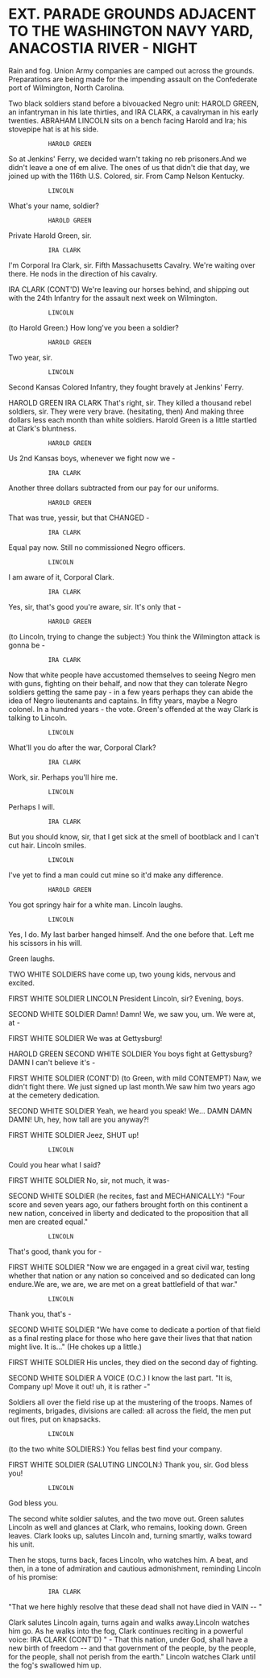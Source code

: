 # EXT. PARADE GROUNDS ADJACENT TO THE WASHINGTON NAVY YARD, ANACOSTIA RIVER - NIGHT

Rain and fog. Union Army companies are camped out across the grounds. Preparations are being made for the impending
assault on the Confederate port of Wilmington, North Carolina.

Two black soldiers stand before a bivouacked Negro unit: HAROLD GREEN, an infantryman in his late thirties, and IRA CLARK, a cavalryman in his early twenties. ABRAHAM LINCOLN sits on a bench facing Harold and Ira; his stovepipe hat is
at his side.

			   HAROLD GREEN
So at Jenkins' Ferry, we decided warn't taking no reb prisoners.And we didn't leave a one of em alive. The ones of us that didn't die that day, we joined up with the 116th U.S. Colored, sir. From Camp Nelson Kentucky.

			   LINCOLN
What's your name, soldier?

			   HAROLD GREEN
Private Harold Green, sir.

			   IRA CLARK
I'm Corporal Ira Clark, sir. Fifth Massachusetts Cavalry. We're waiting over there.
He nods in the direction of his cavalry.

IRA CLARK (CONT'D)
We're leaving our horses behind, and shipping out with the 24th Infantry for the assault next week on Wilmington.

			   LINCOLN
(to Harold Green:)
How long've you been a soldier?

			   HAROLD GREEN
Two year, sir.

			   LINCOLN
Second Kansas Colored Infantry, they fought bravely at Jenkins' Ferry.

HAROLD GREEN IRA CLARK
That's right, sir. They killed a thousand rebel soldiers, sir. They were very brave.
(hesitating, then) And making three dollars less each month than white soldiers.
Harold Green is a little startled at Clark's bluntness.

			   HAROLD GREEN
Us 2nd Kansas boys, whenever we fight now we -

			   IRA CLARK
Another three dollars subtracted from our pay for our uniforms.

			   HAROLD GREEN
That was true, yessir, but that   CHANGED -

			   IRA CLARK
Equal pay now. Still no commissioned Negro officers.

			   LINCOLN
I am aware of it, Corporal Clark.

			   IRA CLARK
Yes, sir, that's good you're aware, sir. It's only that -

			   HAROLD GREEN
(to Lincoln, trying to change the subject:) You think the Wilmington attack is gonna be -

			   IRA CLARK
Now that white people have accustomed themselves to seeing Negro men with guns, fighting on their behalf, and now that they can tolerate Negro soldiers getting the same pay - in a few years perhaps they can abide the idea of Negro lieutenants and captains. In fifty years, maybe a Negro colonel. In a hundred years - the vote.
Green's offended at the way Clark is talking to Lincoln.

			   LINCOLN
What'll you do after the war, Corporal Clark?

			   IRA CLARK
Work, sir. Perhaps you'll hire me.

			   LINCOLN
Perhaps I will.

			   IRA CLARK
But you should know, sir, that I get sick at the smell of bootblack and I can't cut hair.
Lincoln smiles.

			   LINCOLN
I've yet to find a man could cut mine so it'd make any difference.

			   HAROLD GREEN
You got springy hair for a white man.
Lincoln laughs.

			   LINCOLN
Yes, I do. My last barber hanged himself. And the one before that. Left me his scissors in his will.

Green laughs.

TWO WHITE SOLDIERS have come up, two young kids, nervous and excited.

FIRST WHITE SOLDIER LINCOLN
President Lincoln, sir? Evening, boys.

SECOND WHITE SOLDIER
Damn! Damn!
We, we saw you, um. We were at, at -

FIRST WHITE SOLDIER
We was at Gettysburg!

HAROLD GREEN SECOND WHITE SOLDIER
You boys fight at Gettysburg? DAMN I can't believe it's -

FIRST WHITE SOLDIER (CONT'D)
(to Green, with mild CONTEMPT)
Naw, we didn't fight there. We just signed up last month.We saw him two years ago at the cemetery dedication.

SECOND WHITE SOLDIER
Yeah, we heard you speak! We...
DAMN DAMN DAMN! Uh, hey, how tall are you anyway?!

FIRST WHITE SOLDIER
Jeez, SHUT up!

			   LINCOLN
Could you hear what I said?

FIRST WHITE SOLDIER
No, sir, not much, it was-

SECOND WHITE SOLDIER
(he recites, fast and  MECHANICALLY:)
"Four score and seven years ago, our fathers brought forth on this continent a new nation, conceived in liberty and dedicated to the proposition that all men are created equal."

			   LINCOLN
That's good, thank you for -

FIRST WHITE SOLDIER
"Now we are engaged in a great civil war, testing whether that nation or any nation so conceived and so dedicated can long endure.We are, we are, we are met on a great battlefield of that war."

			   LINCOLN
Thank you, that's -

SECOND WHITE SOLDIER
"We have come to dedicate a portion of that field as a final resting place for those who here gave their lives that that nation might live. It is..."
(He chokes up a little.)

FIRST WHITE SOLDIER
His uncles, they died on the second day of fighting.

SECOND WHITE SOLDIER A VOICE (O.C.)
I know the last part. "It is, Company up! Move it out! uh, it is rather -"

Soldiers all over the field rise up at the mustering of the troops. Names of regiments, brigades, divisions are called:
all across the field, the men put out fires, put on knapsacks.

			   LINCOLN
(to the two white SOLDIERS:) You fellas best find your company.

FIRST WHITE SOLDIER
			   (SALUTING LINCOLN:)
Thank you, sir. God bless you!

			   LINCOLN
God bless you.

The second white soldier salutes, and the two move out. Green salutes Lincoln as well and glances at Clark, who remains, looking down. Green leaves. Clark looks up, salutes Lincoln and, turning smartly, walks toward his unit.

Then he stops, turns back, faces Lincoln, who watches him. A beat, and then, in a tone of admiration and cautious admonishment, reminding Lincoln of his promise:

			   IRA CLARK
"That we here highly resolve that these dead shall not have died in VAIN -- "

Clark salutes Lincoln again, turns again and walks away.Lincoln watches him go. As he walks into the fog, Clark continues reciting in a powerful voice: IRA CLARK (CONT'D)
" - That this nation, under God, shall have a new birth of freedom -- and that government of the people, by the people, for the people, shall not perish from the earth."
Lincoln watches Clark until the fog's swallowed him up.
